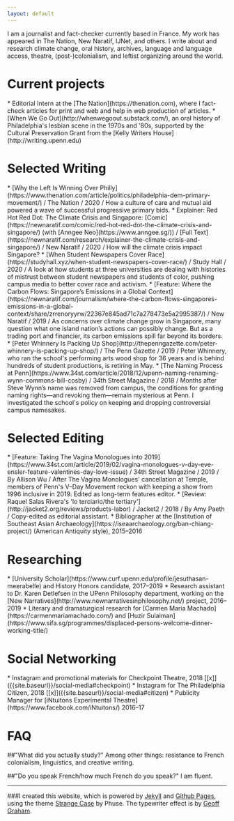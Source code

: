```yaml
---
layout: default
---
```

I am a journalist and fact-checker currently based in France. My work has appeared in The Nation, New Naratif, IJNet, and others. I write about and research climate change, oral history, archives, language and language access, theatre, (post-)colonialism, and leftist organizing around the world.

<h1> Current projects </h1>
* Editorial Intern at the [The Nation](https://thenation.com), where I fact-check articles for print and web and help in web production of articles.
* [When We Go Out](http://whenwegoout.substack.com/), an oral history of Philadelphia's lesbian scene in the 1970s and '80s, supported by the Cultural Preservation Grant from the [Kelly Writers House](http://writing.upenn.edu)

<h1 id="writing"> Selected Writing </h1>
* [Why the Left Is Winning Over Philly](https://www.thenation.com/article/politics/philadelphia-dem-primary-movement/) / The Nation / 2020 / How a culture of care and mutual aid powered a wave of successful progressive primary bids.
* Explainer: Red Hot Red Dot: The Climate Crisis and Singapore: [Comic](https://newnaratif.com/comic/red-hot-red-dot-the-climate-crisis-and-singapore/) (with [Anngee Neo](https://www.anngee.sg/)) / [Full Text](https://newnaratif.com/research/explainer-the-climate-crisis-and-singapore/) / New Naratif / 2020 / How will the climate crisis impact Singapore?
* [When Student Newspapers Cover Race](https://studyhall.xyz/when-student-newspapers-cover-race/) /  Study Hall / 2020 / A look at how students at three universities are dealing with histories of mistrust between student newspapers and students of color, pushing campus media to better cover race and activism.
* [Feature: Where the Carbon Flows: Singapore’s Emissions in a Global Context](https://newnaratif.com/journalism/where-the-carbon-flows-singapores-emissions-in-a-global-context/share/zrrenoryyrw/22367e845ad71c7a278473e5a2995387/) / New Naratif / 2019 / As concerns over climate change grow in Singapore, many question what one island nation’s actions can possibly change. But as a trading port and financier, its carbon emissions spill far beyond its borders.
* [Peter Whinnery Is Packing Up Shop](http://thepenngazette.com/peter-whinnery-is-packing-up-shop/) / The Penn Gazette / 2019 / Peter Whinnery, who ran the school's performing arts wood shop for 36 years and is behind hundreds of student productions, is retiring in May.
* [The Naming Process at Penn](https://www.34st.com/article/2018/12/upenn-naming-renaming-wynn-commons-bill-cosby) / 34th Street Magazine / 2018 / Months after Steve Wynn’s name was removed from campus, the conditions for granting naming rights—and revoking them—remain mysterious at Penn. I investigated the school's policy on keeping and dropping controversial campus namesakes.

<h1 id="editing"> Selected Editing </h1>
* [Feature: Taking The Vagina Monologues into 2019](https://www.34st.com/article/2019/02/vagina-monologues-v-day-eve-ensler-feature-valentines-day-love-issue) / 34th Street Magazine / 2019 / By Allison Wu / After The Vagina Monologues' cancellation at Temple, members of Penn's V–Day Movement reckon with keeping a show from 1996 inclusive in 2019. Edited as long-term features editor.
* [Review: Raquel Salas Rivera's 'lo terciario/the tertiary'](http://jacket2.org/reviews/products-labor) / Jacket2 / 2018 / By Amy Paeth / Copy-edited as editorial assistant.
* Bibliographer at the [Institution of Southeast Asian Archaeology](https://iseaarchaeology.org/ban-chiang-project/) (American Antiquity style), 2015–2016

<h1 id="researching"> Researching </h1>
* [University Scholar](https://www.curf.upenn.edu/profile/jesuthasan-meerabelle) and History Honors candidate, 2017–2019
* Research assistant to Dr. Karen Detlefsen in the UPenn Philosophy department, working on the [New Narratives](http://www.newnarrativesinphilosophy.net/) project, 2016–2019
* Literary and dramaturgical research for [Carmen Maria Machado](https://carmenmariamachado.com/) and [Huzir Sulaiman](https://www.sifa.sg/programmes/displaced-persons-welcome-dinner-working-title/)

<h1 id="social-networking"> Social Networking </h1>
* Instagram and promotional materials for Checkpoint Theatre, 2018 [[x]]({{site.baseurl}}/social-media#checkpoint)
* Instagram for The Philadelphia Citizen, 2018 [[x]]({{site.baseurl}}/social-media#citizen)
* Publicity Manager for [iNtuitons Experimental Theatre](https://www.facebook.com/iNtuitons/) 2016–17

<h1 id="faq"> FAQ </h1>

##"What did you actually study?"
Among other things: resistance to French colonialism, linguistics, and creative writing.

##"Do you speak French/how much French do you speak?"
I am fluent.

***

###I created this website, which is powered by [Jekyll](https://jekyllrb.com/) and  [Github Pages](https://pages.github.com/), using the theme [Strange Case](http://themes.jekyllrc.org/strangecase/) by Phuse. The typewriter effect is by [Geoff Graham](https://css-tricks.com/author/geoffgraham/).
